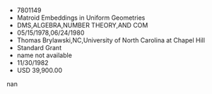 
* 7801149
* Matroid Embeddings in Uniform Geometries
* DMS,ALGEBRA,NUMBER THEORY,AND COM
* 05/15/1978,06/24/1980
* Thomas Brylawski,NC,University of North Carolina at Chapel Hill
* Standard Grant
*   name not available
* 11/30/1982
* USD 39,900.00

nan
